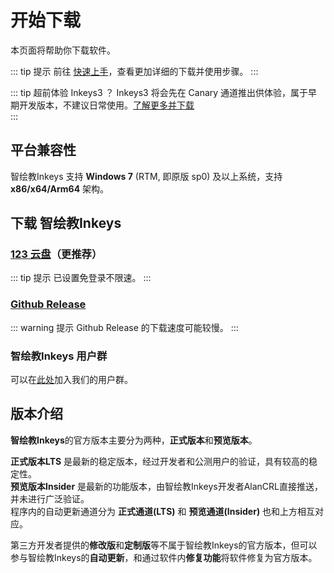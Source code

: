 # <i class="fa-solid fa-download"></i> 开始下载

<ArticleMetadata />

本页面将帮助你下载软件。  

::: tip 提示
前往 [快速上手](https://wiki.inkeys.top/start/start/)，查看更加详细的下载并使用步骤。 
:::

::: tip 超前体验 Inkeys3 ？
Inkeys3 将会先在 Canary 通道推出供体验，属于早期开发版本，不建议日常使用。[了解更多并下载](./win7)  
:::

## 平台兼容性
智绘教Inkeys 支持 **Windows 7** (RTM, 即原版 sp0) 及以上系统，支持 **x86/x64/Arm64** 架构。

## 下载 智绘教Inkeys

### [123 云盘](https://www.123pan.com/s/duk9-n4dAd.html)（更推荐）

::: tip 提示
已设置免登录不限速。
:::

### [Github Release](https://github.com/Alan-CRL/Inkeys/releases)

::: warning 提示
Github Release 的下载速度可能较慢。
:::

### 智绘教Inkeys 用户群
可以在[此处](./link)加入我们的用户群。

## 版本介绍

**智绘教Inkeys**的官方版本主要分为两种，**正式版本**和**预览版本**。  

**正式版本LTS** 是最新的稳定版本，经过开发者和公测用户的验证，具有较高的稳定性。  
**预览版本Insider** 是最新的功能版本，由智绘教Inkeys开发者AlanCRL直接推送，并未进行广泛验证。  
程序内的自动更新通道分为 **正式通道(LTS)** 和 **预览通道(Insider)** 也和上方相互对应。  

第三方开发者提供的**修改版**和**定制版**等不属于智绘教Inkeys的官方版本，但可以参与智绘教Inkeys的**自动更新**，和通过软件内**修复功能**将软件修复为官方版本。  